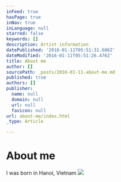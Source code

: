 ```yaml
---
inFeed: true
hasPage: true
inNav: true
inLanguage: null
starred: false
keywords: []
description: Artist information
datePublished: '2016-01-11T05:51:31.686Z'
dateModified: '2016-01-11T05:51:26.476Z'
title: About me
author: []
sourcePath: _posts/2016-01-11-about-me.md
published: true
authors: []
publisher:
  name: null
  domain: null
  url: null
  favicon: null
url: about-me/index.html
_type: Article

---
```

# About me

I was born in Hanoi, Vietnam
![](https://the-grid-user-content.s3-us-west-2.amazonaws.com/fb9dd494-7291-45ed-99d1-a627fb8effd8.jpg)